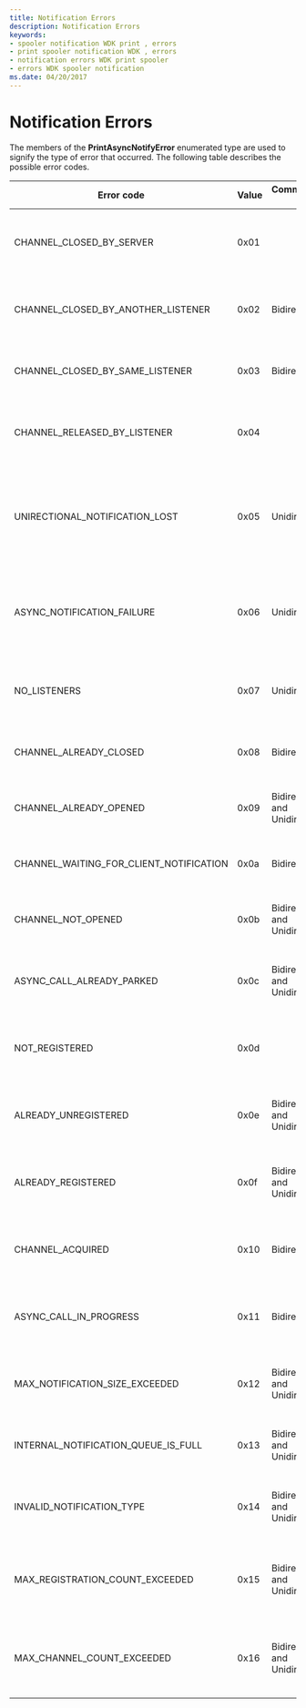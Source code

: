 ```yaml
---
title: Notification Errors
description: Notification Errors
keywords:
- spooler notification WDK print , errors
- print spooler notification WDK , errors
- notification errors WDK print spooler
- errors WDK spooler notification
ms.date: 04/20/2017
---
```


# Notification Errors





The members of the **PrintAsyncNotifyError** enumerated type are used to signify the type of error that occurred. The following table describes the possible error codes.

<table>
<colgroup>
<col width="20%" />
<col width="20%" />
<col width="20%" />
<col width="20%" />
<col width="20%" />
</colgroup>
<thead>
<tr class="header">
<th>Error code</th>
<th>Value</th>
<th>Communication type</th>
<th>Applies to</th>
<th>Description</th>
</tr>
</thead>
<tbody>
<tr class="odd">
<td><p>CHANNEL_CLOSED_BY_SERVER</p></td>
<td><p>0x01</p></td>
<td></td>
<td></td>
<td><p><strong>SendNotification</strong> and <strong>CloseChannel</strong> return this value when the print spooler closed the channel prior to the call.</p></td>
</tr>
<tr class="even">
<td><p>CHANNEL_CLOSED_BY_ANOTHER_LISTENER</p></td>
<td><p>0x02</p></td>
<td><p>Bidirectional</p></td>
<td><p>Listener</p></td>
<td><p>SendNotification and <strong>CloseChannel</strong> return this value when another listener closed the channel prior to the call.</p></td>
</tr>
<tr class="odd">
<td><p>CHANNEL_CLOSED_BY_SAME_LISTENER</p></td>
<td><p>0x03</p></td>
<td><p>Bidirectional</p></td>
<td><p>Sender</p></td>
<td><p><strong>CloseChannel</strong> returns this value when the same listener closed the channel prior to the call.</p></td>
</tr>
<tr class="even">
<td><p>CHANNEL_RELEASED_BY_LISTENER</p></td>
<td><p>0x04</p></td>
<td></td>
<td></td>
<td><p><strong>SendNotification</strong> and <strong>CloseChannel</strong> return this value when another listener released the channel prior to the call.</p></td>
</tr>
<tr class="odd">
<td><p>UNIRECTIONAL_NOTIFICATION_LOST</p></td>
<td><p>0x05</p></td>
<td><p>Unidirectional</p></td>
<td><p>Sender</p></td>
<td><p><strong>SendNotification</strong> returns this value to the sender when one or more of the present listeners did not receive the notification. This can occur when the sender sends notifications faster than the listeners can process.</p></td>
</tr>
<tr class="even">
<td><p>ASYNC_NOTIFICATION_FAILURE</p></td>
<td><p>0x06</p></td>
<td><p>Unidirectional</p></td>
<td><p>Sender</p></td>
<td><p><strong>SendNotification</strong> returns this value to the sender when none of the present listeners receive the notification. This situation can occur in some limited system resource conditions..</p></td>
</tr>
<tr class="odd">
<td><p>NO_LISTENERS</p></td>
<td><p>0x07</p></td>
<td><p>Unidirectional</p></td>
<td><p>Sender</p></td>
<td><p><strong>SendNotification</strong> returns this value to the sender as a non-error to indicate that no listeners are registered.</p></td>
</tr>
<tr class="even">
<td><p>CHANNEL_ALREADY_CLOSED</p></td>
<td><p>0x08</p></td>
<td><p>Bidirectional</p></td>
<td><p>Sender and Listener</p></td>
<td><p><strong>SendNotification</strong> returns this value when the channel was already closed.</p></td>
</tr>
<tr class="odd">
<td><p>CHANNEL_ALREADY_OPENED</p></td>
<td><p>0x09</p></td>
<td><p>Bidirectional and Unidirectional</p></td>
<td><p>Sender and Listener</p></td>
<td><p><strong>CreateNotificationChannel</strong> returns this value when the channel is already open.</p></td>
</tr>
<tr class="even">
<td><p>CHANNEL_WAITING_FOR_CLIENT_NOTIFICATION</p></td>
<td><p>0x0a</p></td>
<td><p>Bidirectional</p></td>
<td><p>Sender</p></td>
<td><p><strong>SendNotification</strong> returns this value when the channel is waiting for a client notification.</p></td>
</tr>
<tr class="odd">
<td><p>CHANNEL_NOT_OPENED</p></td>
<td><p>0x0b</p></td>
<td><p>Bidirectional and Unidirectional</p></td>
<td><p>Sender</p></td>
<td><p><strong>CreateNotificationChannel</strong> returns this value when the channel has not been opened.</p></td>
</tr>
<tr class="even">
<td><p>ASYNC_CALL_ALREADY_PARKED</p></td>
<td><p>0x0c</p></td>
<td><p>Bidirectional and Unidirectional</p></td>
<td><p></p>
Sender
(Internal)</td>
<td><p>A call has already been placed on this channel. More than one call per channel at a time is not allowed.</p></td>
</tr>
<tr class="odd">
<td><p>NOT_REGISTERED</p></td>
<td><p>0x0d</p></td>
<td></td>
<td></td>
<td><p><strong>UnregisterForNotifications</strong> returns this value when the registration object has not been registered.</p></td>
</tr>
<tr class="even">
<td><p>ALREADY_UNREGISTERED</p></td>
<td><p>0x0e</p></td>
<td><p>Bidirectional and Unidirectional</p></td>
<td><p>Listener</p></td>
<td><p><strong>UnregisterForNotifications</strong> returns this value when the registration object has already been unregistered.</p></td>
</tr>
<tr class="odd">
<td><p>ALREADY_REGISTERED</p></td>
<td><p>0x0f</p></td>
<td><p>Bidirectional and Unidirectional</p></td>
<td><p>Listener</p></td>
<td><p><strong>RegisterForNotifications</strong> returns this value when the registration object has already been registered.</p></td>
</tr>
<tr class="even">
<td><p>CHANNEL_ACQUIRED</p></td>
<td><p>0x10</p></td>
<td><p>Bidirectional</p></td>
<td><p>Sender</p></td>
<td><p><strong>SendNotification</strong> and <strong>CloseChannel</strong> return this value when another listener acquires the channel.</p></td>
</tr>
<tr class="odd">
<td><p>ASYNC_CALL_IN_PROGRESS</p></td>
<td><p>0x11</p></td>
<td><p>Bidirectional</p></td>
<td><p>Sender</p></td>
<td><p><strong>SendNotification</strong> returns this value when a call is already in progress. Only one call per channel is allowed at a time.</p></td>
</tr>
<tr class="even">
<td><p>MAX_NOTIFICATION_SIZE_EXCEEDED</p></td>
<td><p>0x12</p></td>
<td><p>Bidirectional and Unidirectional</p></td>
<td><p>Sender</p></td>
<td><p><strong>SendNotification</strong> returns this value when the notification data size exceeds the maximum allowed.</p></td>
</tr>
<tr class="odd">
<td><p>INTERNAL_NOTIFICATION_QUEUE_IS_FULL</p></td>
<td><p>0x13</p></td>
<td><p>Bidirectional and Unidirectional</p></td>
<td><p>Sender</p></td>
<td><p><strong>OnEventNotify</strong> returns this value when the notification queue is full.</p></td>
</tr>
<tr class="even">
<td><p>INVALID_NOTIFICATION_TYPE</p></td>
<td><p>0x14</p></td>
<td><p>Bidirectional and Unidirectional</p></td>
<td><p>Sender</p></td>
<td><p><strong>SendNotification</strong> returns this value when the notification's type is different than the channel's type.</p></td>
</tr>
<tr class="odd">
<td><p>MAX_REGISTRATION_COUNT_EXCEEDED</p></td>
<td><p>0x15</p></td>
<td><p>Bidirectional and Unidirectional</p></td>
<td><p>Listener</p></td>
<td><p><strong>RegisterForNotifications</strong> returns this value when the number of registrations exceeds the maximum number that is allowed.</p></td>
</tr>
<tr class="even">
<td><p>MAX_CHANNEL_COUNT_EXCEEDED</p></td>
<td><p>0x16</p></td>
<td><p>Bidirectional and Unidirectional</p></td>
<td><p>Sender</p></td>
<td><p><strong>CreatePrintNotificationChannel</strong> returns this value when the number of channels exceeds the maximum number that is allowed.</p></td>
</tr>
</tbody>
</table>

 

 

 




